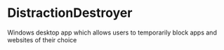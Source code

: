 # DistractionDestroyer
Windows desktop app which allows users to temporarily block apps and websites of their choice
